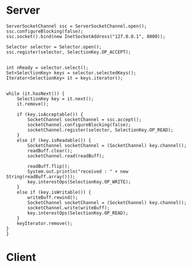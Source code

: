 

# Server

	ServerSocketChannel ssc = ServerSocketChannel.open();
	ssc.configureBlocking(false);
	ssc.socket().bind(new InetSocketAddress("127.0.0.1", 8000));
	
	Selector selector = Selector.open();
	ssc.register(selector, SelectionKey.OP_ACCEPT);
	
	
	int nReady = selector.select();
	Set<SelectionKey> keys = selector.selectedKeys();
	Iterator<SelectionKey> it = keys.iterator();
	

	while (it.hasNext()) {
		SelectionKey key = it.next();
		it.remove();

		if (key.isAcceptable()) {
			SocketChannel socketChannel = ssc.accept();
			socketChannel.configureBlocking(false);
			socketChannel.register(selector, SelectionKey.OP_READ);
		}
		else if (key.isReadable()) {
			SocketChannel socketChannel = (SocketChannel) key.channel();
			readBuff.clear();
			socketChannel.read(readBuff);

			readBuff.flip();
			System.out.println("received : " + new String(readBuff.array()));
			key.interestOps(SelectionKey.OP_WRITE);
		}
		else if (key.isWritable()) {
			writeBuff.rewind();
			SocketChannel socketChannel = (SocketChannel) key.channel();
			socketChannel.write(writeBuff);
			key.interestOps(SelectionKey.OP_READ);
		}
		keyIterator.remove();
	}
	}


# Client



			
			

